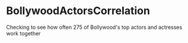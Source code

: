 # BollywoodActorsCorrelation
Checking to see how often 275 of Bollywood's top actors and actresses work together
